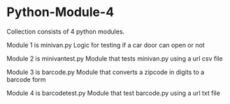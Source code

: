 # Python-Module-4
Collection consists of 4 python modules.

Module 1 is minivan.py
Logic for testing if a car door can open or not

Module 2 is minivantest.py
Module that tests minivan.py using a url csv file

Module 3 is barcode.py
Module that converts a zipcode in digits to a barcode form

Module 4 is barcodetest.py
Module that test barcode.py using a url txt file

